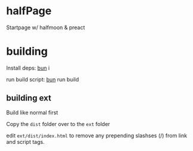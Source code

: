 # halfPage

Startpage w/ halfmoon & preact

# building

Install deps: [bun](https://bun.sh/) i

run build script: [bun](https://bun.sh/) run build

## building ext

Build like normal first

Copy the `dist` folder over to the `ext` folder

edit `ext/dist/index.html` to remove any prepending slashses (/) from link and script tags.